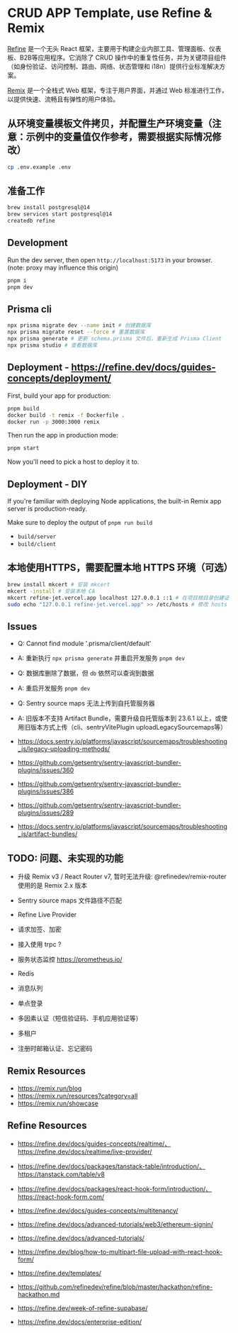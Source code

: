 # CRUD APP Template, use Refine & Remix

[Refine](https://refine.dev) 是一个无头 React 框架，主要用于构建企业内部工具、管理面板、仪表板、B2B等应用程序。它消除了 CRUD 操作中的重复性任务，并为关键项目组件（如身份验证、访问控制、路由、网络、状态管理和 i18n）提供行业标准解决方案。

[Remix](https://remix.run) 是一个全栈式 Web 框架，专注于用户界面，并通过 Web 标准进行工作，以提供快速、流畅且有弹性的用户体验。

## 从环境变量模板文件拷贝，并配置生产环境变量（注意：示例中的变量值仅作参考，需要根据实际情况修改）

```sh
cp .env.example .env
```

## 准备工作

```sh
brew install postgresql@14
brew services start postgresql@14
createdb refine
```

## Development

Run the dev server, then open `http://localhost:5173` in your browser. (note: proxy may influence this origin)

```sh
pnpm i
pnpm dev
```

## Prisma cli

```sh
npx prisma migrate dev --name init # 创建数据库
npx prisma migrate reset --force # 重置数据库
npx prisma generate # 更新 schema.prisma 文件后，重新生成 Prisma Client
npx prisma studio # 查看数据库
```

## Deployment - https://refine.dev/docs/guides-concepts/deployment/

First, build your app for production:

```sh
pnpm build
docker build -t remix -f Dockerfile .
docker run -p 3000:3000 remix
```

Then run the app in production mode:

```sh
pnpm start
```

Now you'll need to pick a host to deploy it to.

## Deployment - DIY

If you're familiar with deploying Node applications, the built-in Remix app server is production-ready.

Make sure to deploy the output of `pnpm run build`

- `build/server`
- `build/client`

## 本地使用HTTPS，需要配置本地 HTTPS 环境（可选）

```sh
brew install mkcert # 安装 mkcert
mkcert -install # 安装本地 CA
mkcert refine-jet.vercel.app localhost 127.0.0.1 ::1 # 在项目根目录创建证书
sudo echo "127.0.0.1 refine-jet.vercel.app" >> /etc/hosts # 修改 hosts 文件，添加本地域名映射
```

## Issues

- Q: Cannot find module '.prisma/client/default'
- A: 重新执行 `npx prisma generate` 并重启开发服务 `pnpm dev`

- Q: 数据库删除了数据，但 `db` 依然可以查询到数据
- A: 重启开发服务 `pnpm dev`

- Q: Sentry source maps 无法上传到自托管服务器
- A: 旧版本不支持 Artifact Bundle，需要升级自托管版本到 23.6.1 以上，或使用旧版本方式上传（cli、sentryVitePlugin uploadLegacySourcemaps等）

- https://docs.sentry.io/platforms/javascript/sourcemaps/troubleshooting_js/legacy-uploading-methods/
- https://github.com/getsentry/sentry-javascript-bundler-plugins/issues/360
- https://github.com/getsentry/sentry-javascript-bundler-plugins/issues/386
- https://github.com/getsentry/sentry-javascript-bundler-plugins/issues/289
- https://docs.sentry.io/platforms/javascript/sourcemaps/troubleshooting_js/artifact-bundles/

## TODO: 问题、未实现的功能

- 升级 Remix v3 / React Router v7, 暂时无法升级: @refinedev/remix-router 使用的是 Remix 2.x 版本
- Sentry source maps 文件路径不匹配
- Refine Live Provider
- 请求加签、加密
- 接入使用 trpc ?
- 服务状态监控 https://prometheus.io/
- Redis
- 消息队列
- 单点登录
- 多因素认证（短信验证码、手机应用验证等）
- 多租户

- 注册时邮箱认证、忘记密码

## Remix Resources

- https://remix.run/blog
- https://remix.run/resources?category=all
- https://remix.run/showcase

## Refine Resources

- https://refine.dev/docs/guides-concepts/realtime/、https://refine.dev/docs/realtime/live-provider/

- https://refine.dev/docs/packages/tanstack-table/introduction/、https://tanstack.com/table/v8
- https://refine.dev/docs/packages/react-hook-form/introduction/、https://react-hook-form.com/

- https://refine.dev/docs/guides-concepts/multitenancy/
- https://refine.dev/docs/advanced-tutorials/web3/ethereum-signin/
- https://refine.dev/docs/advanced-tutorials/
- https://refine.dev/blog/how-to-multipart-file-upload-with-react-hook-form/
- https://refine.dev/templates/
- https://github.com/refinedev/refine/blob/master/hackathon/refine-hackathon.md
- https://refine.dev/week-of-refine-supabase/
- https://refine.dev/docs/enterprise-edition/
